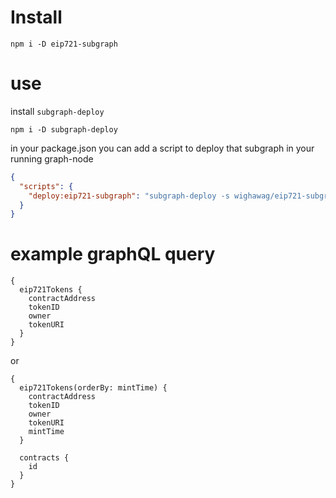 # Install

`npm i -D eip721-subgraph`

# use

install `subgraph-deploy`

`npm i -D subgraph-deploy`


in your package.json you can add a script to deploy that subgraph in your running graph-node

```json
{
  "scripts": {
    "deploy:eip721-subgraph": "subgraph-deploy -s wighawag/eip721-subgraph -f eip721-subgraph -i http://localhost:5001/api -g http://localhost:8020"
  }
}
```

# example graphQL query
```
{
  eip721Tokens {
    contractAddress
    tokenID
    owner
    tokenURI
  }
}
```


or

```
{
  eip721Tokens(orderBy: mintTime) {
    contractAddress
    tokenID
    owner
    tokenURI
    mintTime
  }
  
  contracts {
    id
  }
}
```
